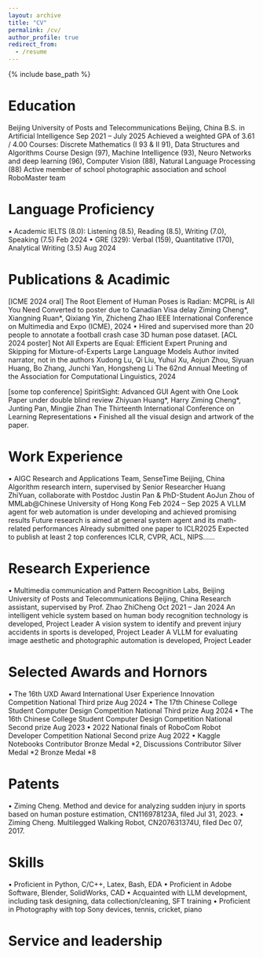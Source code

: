 ```yaml
---
layout: archive
title: "CV"
permalink: /cv/
author_profile: true
redirect_from:
  - /resume
---
```


{% include base_path %}

Education
======
Beijing University of Posts and Telecommunications	Beijing, China
B.S. in Artificial Intelligence	Sep 2021 – July 2025
Achieved a weighted GPA of 3.61 / 4.00
Courses: Discrete Mathematics (I 93 & II 91), Data Structures and Algorithms Course Design (97), Machine Intelligence (93), Neuro Networks and deep learning (96), Computer Vision (88), Natural Language Processing (88)
Active member of school photographic association and school RoboMaster team


Language Proficiency
======
•	Academic IELTS (8.0): Listening (8.5), Reading (8.5), Writing (7.0), Speaking (7.5) Feb 2024
•	GRE (329): Verbal (159), Quantitative (170), Analytical Writing (3.5)	Aug 2024


Publications & Acadimic
======
[ICME 2024 oral]	The Root Element of Human Poses is Radian: MCPRL is All You Need
Converted to poster due to Canadian Visa delay
Ziming Cheng*, Xiangning Ruan*, Qixiang Yin, Zhicheng Zhao
IEEE International Conference on Multimedia and Expo (ICME), 2024
•	Hired and supervised more than 20 people to annotate a football crash case 3D human pose dataset.
[ACL 2024 poster]	Not All Experts are Equal: Efficient Expert Pruning and Skipping for Mixture-of-Experts Large Language Models
Author invited narrator, not in the authors
Xudong Lu, Qi Liu, Yuhui Xu, Aojun Zhou, Siyuan Huang, Bo Zhang, Junchi Yan, Hongsheng Li
The 62nd Annual Meeting of the Association for Computational Linguistics, 2024

[some top conference]	SpiritSight: Advanced GUI Agent with One Look
Paper under double blind review
Zhiyuan Huang*, Harry Ziming Cheng*, Junting Pan, Mingjie Zhan
The Thirteenth International Conference on Learning Representations
•	Finished all the visual design and artwork of the paper.


Work Experience
======
•	AIGC Research and Applications Team, SenseTime	 Beijing, China
Algorithm research intern, supervised by Senior Researcher Huang ZhiYuan, collaborate with Postdoc Justin Pan & PhD-Student AoJun Zhou of MMLab@Chinese University of Hong Kong	Feb 2024 – Sep 2025
A VLLM agent for web automation is under developing and achieved promising results
Future research is aimed at general system agent and its math-related performances
Already submitted one paper to ICLR2025
Expected to publish at least 2 top conferences ICLR, CVPR, ACL, NIPS……


Research Experience
======
•	Multimedia communication and Pattern Recognition Labs, Beijing University of Posts and Telecommunications	 Beijing, China
Research assistant, supervised by Prof. Zhao ZhiCheng	Oct 2021 – Jan 2024
An intelligent vehicle system based on human body recognition technology is developed, Project Leader
A vision system to identify and prevent injury accidents in sports is developed, Project Leader
A VLLM for evaluating image aesthetic and photographic automation is developed, Project Leader


Selected Awards and Hornors
======
•	The 16th UXD Award International User Experience Innovation Competition National Third prize	Aug 2024
•	The 17th Chinese College Student Computer Design Competition National Third prize	Aug 2024
•	The 16th Chinese College Student Computer Design Competition National Second prize	Aug 2023
•	2022 National finals of RoboCom Robot Developer Competition National Second prize	Aug 2022
•	Kaggle Notebooks Contributor Bronze Medal *2, Discussions Contributor Silver Medal *2 Bronze Medal *8

Patents
======
•	Ziming Cheng. Method and device for analyzing sudden injury in sports based on human posture estimation, CN116978123A, filed Jul 31, 2023.
•	Ziming Cheng. Multilegged Walking Robot, CN207631374U, filed Dec 07, 2017.

Skills
======
•	Proficient in Python, C/C++, Latex, Bash, EDA
•	Proficient in Adobe Software, Blender, SolidWorks, CAD
•	Acquainted with LLM development, including task designing, data collection/cleaning, SFT training
•	Proficient in Photography with top Sony devices, tennis, cricket, piano


Service and leadership
======

